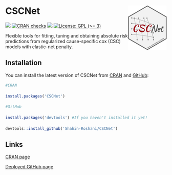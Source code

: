 
<!-- README.md is generated from README.Rmd. Please edit that file -->

# CSCNet <img src="man/figures/logo.png" align="right" height="139" />

<!-- badges: start -->

[![](https://www.r-pkg.org/badges/version/CSCNet)](https://cran.r-project.org/package=CSCNet)
[![CRAN
checks](https://cranchecks.info/badges/summary/CSCNet)](https://cran.r-project.org/web/checks/check_results_CSCNet.html)
[![](http://cranlogs.r-pkg.org/badges/last-month/CSCNet)](https://cran.r-project.org/package=CSCNet)
[![License: GPL (\>=
3)](https://img.shields.io/badge/license-GPL%20(%3E=%203)-blue.svg)](https://cran.r-project.org/web/licenses/GPL-3)
<!-- badges: end -->

Flexible tools for fitting, tuning and obtaining absolute risk
predictions from regularized cause-specific cox (CSC) models with
elastic-net penalty.

## Installation

You can install the latest version of CSCNet from
[CRAN](https://cran.r-project.org/) and [GitHub](https://github.com):

``` r
#CRAN

install.packages('CSCNet')

#GitHub

install.packages('devtools') #If you haven't installed it yet!

devtools::install_github('Shahin-Roshani/CSCNet')
```

## Links

[CRAN page](https://CRAN.R-project.org/package=CSCNet)

[Deployed GitHub page](https://shahin-roshani.github.io/CSCNet/)

